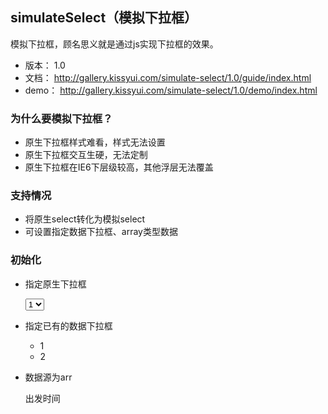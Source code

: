 ## simulateSelect（模拟下拉框）

模拟下拉框，顾名思义就是通过js实现下拉框的效果。

* 版本： 1.0
* 文档： http://gallery.kissyui.com/simulate-select/1.0/guide/index.html
* demo： http://gallery.kissyui.com/simulate-select/1.0/demo/index.html

### 为什么要模拟下拉框？
* 原生下拉框样式难看，样式无法设置
* 原生下拉框交互生硬，无法定制
* 原生下拉框在IE6下层级较高，其他浮层无法覆盖


### 支持情况
* 将原生select转化为模拟select
* 可设置指定数据下拉框、array类型数据

### 初始化
* 指定原生下拉框
    
    <select class="simulate-select" id="test3">
	    <option selected>1</option>
	    <option value='2'>2</option>
	    <option value='3'>3</option>
	    <option value='4'>4</option>
	  </select>
    <script>
      var S = KISSY;
      S.use('gallery/simulate-select/1.0/index, overlay', function (S, SimulateSelect, overlay) {
           var page = new SimulateSelect({
               selectNode: '#test3',
               isShowSelectValue: false
           });
      });
    </script>


* 指定已有的数据下拉框
     <div class="simulate-select" id="test2"></div>
     <div id="J_test4" class="simulate-list">
         <ul>
	     <li class="item J_option" data-value='1'>1</li>
	     <li class="item J_option" data-value='2'>2</li>
         </ul>
     </div>
     <script>
     var S = KISSY;
     S.use('gallery/simulate-select/1.0/index, overlay', function (S, SimulateSelect, overlay) {
        var page = new SimulateSelect({
             selectNode: '#test2',
             options: '#J_test4',
             isShowSelectBox: false,
             multi: true,
             isShowSelectValue: false,
             value: '2'
         });
     });
     </script>
    
* 数据源为arr
    <div class="simulate-select" id="test1" >
	   <span class="J_simulate_value">出发时间</span><em></em>
    </div>
    <script>
    var S = KISSY;
    S.use('gallery/simulate-select/1.0/index, overlay', function (S, SimulateSelect, overlay) {
        var page = new SimulateSelect({
             selectNode: '#test1',
             options: [{text: '1', value: '1', disabled: true}, {text: '2', value: '2', disabled: false}],
             isShowSelectValue: false,
             name: 'test',
             multi: false,
             isShowSelectBox: false
         });
    });
    </script>

